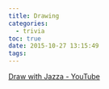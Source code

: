 ```yaml
---
title: Drawing
categories:
  - trivia
toc: true
date: 2015-10-27 13:15:49
tags:
---
```


[Draw with Jazza - YouTube](https://www.youtube.com/channel/UCHu2KNu6TtJ0p4hpSW7Yv7Q)

